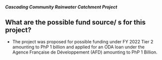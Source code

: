 ##### Cascading Community Rainwater Catchment Project

## What are the possible fund source/ s for this project?


 - The project was proposed for possible funding under FY 2022 Tier 2 amounting to PhP 1 billion and applied for an ODA loan under the Agence Française de Développement (AFD) amounting to PhP 1 Billion.
